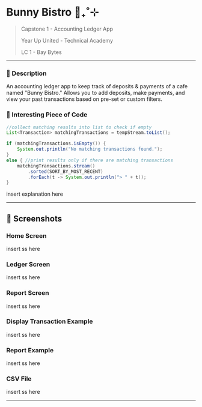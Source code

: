 # Bunny Bistro 🍵₊˚⊹
> Capstone 1 - Accounting Ledger App
> 
> Year Up United - Technical Academy
> 
> LC 1 - Bay Bytes
---

### 🐰 Description

An accounting ledger app to keep track of deposits & payments of a cafe named "Bunny Bistro." 
Allows you to add deposits, make payments, and view your past transactions based on pre-set or custom filters. 


### 💭 Interesting Piece of Code
``` java
//collect matching results into list to check if empty
List<Transaction> matchingTransactions = tempStream.toList();

if (matchingTransactions.isEmpty()) {
    System.out.println("No matching transactions found.");
}
else { //print results only if there are matching transactions
    matchingTransactions.stream()
        .sorted(SORT_BY_MOST_RECENT)
        .forEach(t -> System.out.println("> " + t));
}
```

insert explanation here

---

## 📸 Screenshots

### Home Screen
insert ss here

### Ledger Screen
insert ss here

### Report Screen
insert ss here

### Display Transaction Example
insert ss here

### Report Example
insert ss here

### CSV File
insert ss here

---
